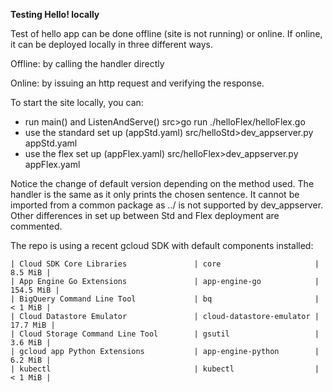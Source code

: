 **Testing Hello! locally**

Test of hello app can be done offline (site is not running) or online.
If online, it can be deployed locally in three different ways.

Offline: by calling the handler directly

Online: by issuing an http request and verifying the response.

To start the site locally, you can:
- run main() and ListenAndServe()
src>go run ./helloFlex/helloFlex.go
- use the standard set up (appStd.yaml)
src/helloStd>dev_appserver.py appStd.yaml
- use the flex set up (appFlex.yaml)
src/helloFlex>dev_appserver.py appFlex.yaml

Notice the change of default version depending on the method used.
The handler is the same as it only prints the chosen sentence.
It cannot be imported from a common package as ../ is not supported by dev_appserver.
Other differences in set up between Std and Flex deployment are commented.

The repo is using a recent gcloud SDK with default components installed:

```
| Cloud SDK Core Libraries               | core                     |   8.5 MiB |
| App Engine Go Extensions               | app-engine-go            | 154.5 MiB |
| BigQuery Command Line Tool             | bq                       |   < 1 MiB |
| Cloud Datastore Emulator               | cloud-datastore-emulator |  17.7 MiB |
| Cloud Storage Command Line Tool        | gsutil                   |   3.6 MiB |
| gcloud app Python Extensions           | app-engine-python        |   6.2 MiB |
| kubectl                                | kubectl                  |   < 1 MiB |
```
